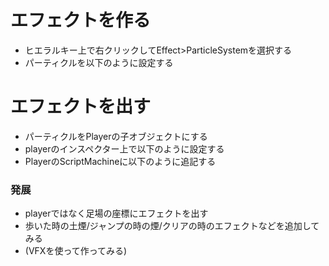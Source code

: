 # エフェクトを作る
- ヒエラルキー上で右クリックしてEffect>ParticleSystemを選択する
- パーティクルを以下のように設定する

# エフェクトを出す
- パーティクルをPlayerの子オブジェクトにする
- playerのインスペクター上で以下のように設定する
- PlayerのScriptMachineに以下のように追記する

### 発展
- playerではなく足場の座標にエフェクトを出す
- 歩いた時の土煙/ジャンプの時の煙/クリアの時のエフェクトなどを追加してみる
- (VFXを使って作ってみる)
